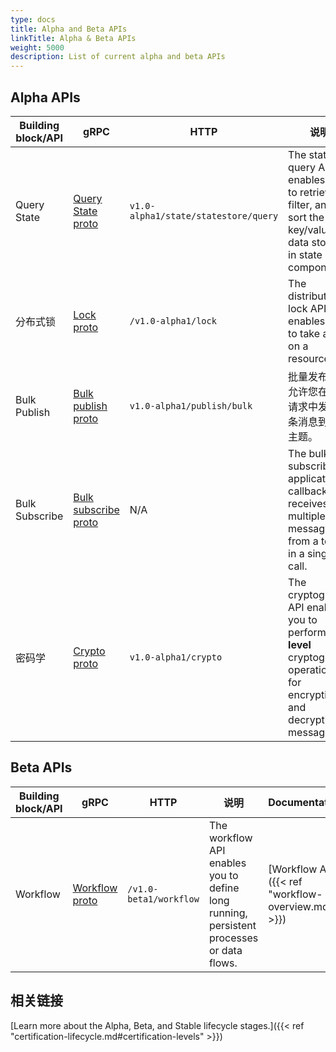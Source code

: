 ```yaml
---
type: docs
title: Alpha and Beta APIs
linkTitle: Alpha & Beta APIs
weight: 5000
description: List of current alpha and beta APIs
---
```


## Alpha APIs

| Building block/API | gRPC                                                                                                                                           | HTTP                                 | 说明                                                                                                                         | Documentation                                                                                                                                  | Version introduced |
| ------------------ | ---------------------------------------------------------------------------------------------------------------------------------------------- | ------------------------------------ | -------------------------------------------------------------------------------------------------------------------------- | ---------------------------------------------------------------------------------------------------------------------------------------------- | ------------------ |
| Query State        | [Query State proto](https://github.com/dapr/dapr/blob/5aba3c9aa4ea9b3f388df125f9c66495b43c5c9e/dapr/proto/runtime/v1/dapr.proto#L44)           | `v1.0-alpha1/state/statestore/query` | The state query API enables you to retrieve, filter, and sort the key/value data stored in state store components.         | [Query State API]({{< ref "howto-state-query-api.md" >}})               | v1.5               |
| 分布式锁               | [Lock proto](https://github.com/dapr/dapr/blob/5aba3c9aa4ea9b3f388df125f9c66495b43c5c9e/dapr/proto/runtime/v1/dapr.proto#L112)                 | `/v1.0-alpha1/lock`                  | The distributed lock API enables you to take a lock on a resource.                                                         | [Distributed Lock API]({{< ref "distributed-lock-api-overview\.md" >}}) | v1.8               |
| Bulk Publish       | [Bulk publish proto](https://github.com/dapr/dapr/blob/5aba3c9aa4ea9b3f388df125f9c66495b43c5c9e/dapr/proto/runtime/v1/dapr.proto#L59)          | `v1.0-alpha1/publish/bulk`           | 批量发布API允许您在单个请求中发布多条消息到一个主题。                                                                                               | [Bulk Publish and Subscribe API]({{< ref "pubsub-bulk.md" >}})          | v1.10              |
| Bulk Subscribe     | [Bulk subscribe proto](https://github.com/dapr/dapr/blob/5aba3c9aa4ea9b3f388df125f9c66495b43c5c9e/dapr/proto/runtime/v1/appcallback.proto#L57) | N/A                                  | The bulk subscribe application callback receives multiple messages from a topic in a single call.                          | [Bulk Publish and Subscribe API]({{< ref "pubsub-bulk.md" >}})          | v1.10              |
| 密码学                | [Crypto proto](https://github.com/dapr/dapr/blob/5aba3c9aa4ea9b3f388df125f9c66495b43c5c9e/dapr/proto/runtime/v1/dapr.proto#L118)               | `v1.0-alpha1/crypto`                 | The cryptography API enables you to perform **high level** cryptography operations for encrypting and decrypting messages. | [Cryptography API]({{< ref "cryptography-overview\.md" >}})             | v1.11              |

## Beta APIs

| Building block/API | gRPC                                                                                                                               | HTTP                   | 说明                                                                                       | Documentation                                                                                                              | Version introduced |
| ------------------ | ---------------------------------------------------------------------------------------------------------------------------------- | ---------------------- | ---------------------------------------------------------------------------------------- | -------------------------------------------------------------------------------------------------------------------------- | ------------------ |
| Workflow           | [Workflow proto](https://github.com/dapr/dapr/blob/5aba3c9aa4ea9b3f388df125f9c66495b43c5c9e/dapr/proto/runtime/v1/dapr.proto#L151) | `/v1.0-beta1/workflow` | The workflow API enables you to define long running, persistent processes or data flows. | [Workflow API]({{< ref "workflow-overview\.md" >}}) | v1.10              |

## 相关链接

[Learn more about the Alpha, Beta, and Stable lifecycle stages.]({{< ref "certification-lifecycle.md#certification-levels" >}})
